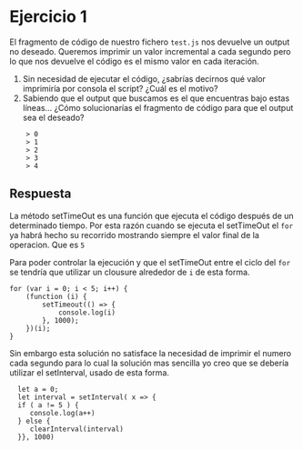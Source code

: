 # Ejercicio 1

El fragmento de código de nuestro fichero `test.js` nos devuelve un output no 
deseado. Queremos imprimir un valor incremental a cada segundo pero lo que 
nos devuelve el código es el mismo valor en cada iteración. 

1. Sin necesidad de ejecutar el código, ¿sabrías decirnos qué valor imprimiría
 por consola el script? ¿Cuál es el motivo?
2. Sabiendo que el output que buscamos es el que encuentras bajo estas líneas… 
¿Cómo solucionarías el fragmento de código para que el output sea el deseado?

```
    > 0
    > 1
    > 2
    > 3
    > 4
```

## Respuesta

La método setTimeOut es una función que ejecuta el código después de un determinado
tiempo. Por esta razón cuando se ejecuta el setTimeOut el `for` ya habrá hecho su 
recorrido mostrando siempre el valor final de la operacion. Que es `5`

Para poder controlar la ejecución y que el setTimeOut entre el ciclo del `for` se tendría 
que utilizar un clousure alrededor de `i` de esta forma.
```
for (var i = 0; i < 5; i++) {
    (function (i) {
        setTimeout(() => {
            console.log(i)
        }, 1000);
    })(i);
}
```
Sin embargo esta solución no satisface la necesidad de imprimir el numero cada segundo para
lo cual la solución mas sencilla yo creo que se debería utilizar el setInterval, usado de esta
forma.

```
  let a = 0;
  let interval = setInterval( x => {
  if ( a != 5 ) {
     console.log(a++)
  } else {
     clearInterval(interval)
  }}, 1000)
```